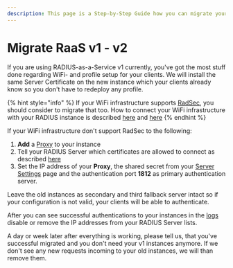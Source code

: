 ```yaml
---
description: This page is a Step-by-Step Guide how you can migrate your v1 instance to v2
---
```


# Migrate RaaS v1 - v2

If you are using RADIUS-as-a-Service v1 currently, you've got the most stuff done regarding WiFi- and profile setup for your clients. We will install the same Server Certificate on the new instance which your clients already know so you don't have to redeploy any profile. 

{% hint style="info" %}
If your WiFi infrastructure supports [RadSec](../../details.md#what-is-radsec), you should consider to migrate that too. How to connect your WiFi infrastructure with your RADIUS instance is described [here](get-started.md#if-your-vendor-support-radsec) and [here](get-started.md#if-your-vendor-support-radsec-1)
{% endhint %}

If your WiFi infrastructure don't support RadSec to the following:

1. **Add** a [Proxy](../../portal/settings-proxy.md#add) to your instance
2. Tell your RADIUS Server which certificates are allowed to connect as described [here](../../portal/settings-trusted-roots/trusted-roots.md#add)
3. Set the IP address of your **Proxy**, the shared secret from your [Server Settings](../../portal/settings-server.md) page and the authentication port **1812** as primary authentication server. 

Leave the old instances as secondary and third fallback server intact so if your configuration is not valid, your clients will be able to authenticate. 

After you can see successful authentications to your instances in the [logs](../../portal/log.md#logs) disable or remove the IP addresses from your RADIUS Server lists. 

A day or week later after everything is working, please tell us, that you've successful migrated and you don't need your v1 instances anymore. If we don't see any new requests incoming to your old instances, we will than remove them. 

